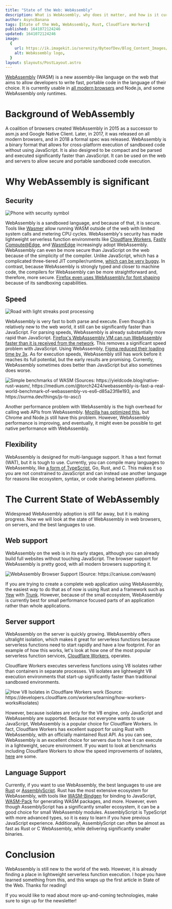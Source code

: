 ```yaml
---
title: "State of the Web: WebAssembly"
description: What is WebAssembly, why does it matter, and how is it currently used on the web?
author: AsyncBanana
tags: [State of the Web, WebAssembly, Rust, Cloudflare Workers]
published: 1641072124246
updated: 1641072124246
image:
  {
    url: https://ik.imagekit.io/serenity/ByteofDev/Blog_Content_Images/wasm_logo,
    alt: WebAssembly logo,
  }
layout: $layouts/PostLayout.astro
---
```


[WebAssembly](https://webassembly.org/) (WASM) is a new assembly-like language on the web that aims to allow developers to write fast, portable code in the language of their choice. It is currently usable in [all modern browsers](https://caniuse.com/wasm) and Node.js, and some WebAssembly only runtimes.

# Background of WebAssembly

A coalition of browsers created WebAssembly in 2015 as a successor to asm.js and Google Native Client. Later, in 2017, it was released on all modern browsers, and in 2018 a formal spec was released. WebAssembly is a binary format that allows for cross-platform execution of sandboxed code without using JavaScript. It is also designed to be compact and be parsed and executed significantly faster than JavaScript. It can be used on the web and servers to allow secure and portable sandboxed code execution.

# Why WebAssembly is significant

## Security

![Phone with security symbol](https://ik.imagekit.io/serenity/ByteofDev/Blog_Content_Images/phone_security)

WebAssembly is a sandboxed language, and because of that, it is secure. Tools like [Wasmer](https://wasmer.io) allow running WASM outside of the web with limited system calls and metering CPU cycles. WebAssembly's security has made lightweight serverless function environments like [Cloudflare Workers](https://workers.cloudflare.com), [Fastly Compute@Edge](https://www.fastly.com/products/edge-compute/serverless), and [WasmEdge](https://wasmedge.org/) increasingly adopt WebAssembly. WebAssembly can even be more secure than JavaScript on the web because of the simplicity of the compiler. Unlike JavaScript, which has a complicated three-tiered JIT compiler/runtime, [which can be very buggy](https://microsoftedge.github.io/edgevr/posts/Super-Duper-Secure-Mode/). In contrast, because WebAssembly is strongly typed and closer to machine code, the compilers for WebAssembly can be more straightforward and, therefore, more secure. [Firefox even uses WebAssembly for font shaping](https://hacks.mozilla.org/2020/02/securing-firefox-with-webassembly/) because of its sandboxing capabilities.

## Speed

![Road with light streaks post processing](https://ik.imagekit.io/serenity/ByteofDev/Blog_Content_Images/speed_road)

WebAssembly is very fast to both parse and execute. Even though it is relatively new to the web world, it still can be significantly faster than JavaScript. For parsing speeds, WebAssembly is already substantially more rapid than JavaScript. [Firefox's WebAsssembly VM can run WebAssembly faster than it is received from the network](https://hacks.mozilla.org/2018/01/making-webassembly-even-faster-firefoxs-new-streaming-and-tiering-compiler/). This removes a significant speed problem with JavaScript. Using WebAssembly, [Figma reduced their loading time by 3x](https://medium.com/figma-design/webassembly-cut-figmas-load-time-by-3x-76f3f2395164). As for execution speeds, WebAssembly still has work before it reaches its full potential, but the early results are promising. Currently, WebAssembly sometimes does better than JavaScript but also sometimes does worse.

![Simple benchmarks of WASM (Sources: https://yieldcode.blog/native-rust-wasm/, https://medium.com/@torch2424/webassembly-is-fast-a-real-world-benchmark-of-webassembly-vs-es6-d85a23f8e193, and https://surma.dev/things/js-to-asc/)](https://ik.imagekit.io/serenity/ByteofDev/Blog_Content_Images/wasm_benchmarks)

Another performance problem with WebAssembly is the high overhead for calling web APIs from WebAssembly. [Mozilla has optimized this](https://hacks.mozilla.org/2018/10/calls-between-javascript-and-webassembly-are-finally-fast-%f0%9f%8e%89/), but Chrome and Node.js still have this problem. However, WebAssembly performance is improving, and eventually, it might even be possible to get native performance with WebAssembly.

## Flexibility

WebAssembly is designed for multi-language support. It has a text format (WAT), but it is tough to use. Currently, you can compile many languages to WebAssembly, like [a form of TypeScript](https://www.assemblyscript.org/), Go, Rust, and C. This makes it so you are not constrained to JavaScript and can instead use another language for reasons like ecosystem, syntax, or code sharing between platforms.

# The Current State of WebAssembly

Widespread WebAssembly adoption is still far away, but it is making progress. Now we will look at the state of WebAssembly in web browsers, on servers, and the best languages to use.

## Web support

WebAssembly on the web is in its early stages, although you can already build full websites without touching JavaScript. The browser support for WebAssembly is pretty good, with all modern browsers supporting it.

![WebAssembly Browser Support (Source: https://caniuse.com/wasm)](https://ik.imagekit.io/serenity/ByteofDev/Blog_Content_Images/caniuse_wasm)

If you are trying to create a complete web application using WebAssembly, the easiest way to do that as of now is using Rust and a framework such as [Yew](https://yew.rs/) with [Trunk](https://github.com/thedodd/trunk/). However, because of the small ecosystem, WebAssembly is currently best for small performance focused parts of an application rather than whole applications.

## Server support

WebAssembly on the server is quickly growing. WebAssembly offers ultralight isolation, which makes it great for serverless functions because serverless functions need to start rapidly and have a low footprint. For an example of how this works, let's look at how one of the most popular serverless function services, [Cloudflare Workers](https://workers.cloudflare.com/), operates.

Cloudflare Workers executes serverless functions using V8 isolates rather than containers in separate processes. V8 isolates are lightweight V8 execution environments that start-up significantly faster than traditional sandboxed environments.

![How V8 Isolates in Cloudflare Workers work (Source: https://developers.cloudflare.com/workers/learning/how-workers-works#isolates)](https://ik.imagekit.io/serenity/ByteofDev/Blog_Content_Images/v8_isolates_workers)

However, because isolates are only for the V8 engine, only JavaScript and WebAssembly are supported. Because not everyone wants to use JavaScript, WebAssembly is a popular choice for Cloudflare Workers. In fact, Cloudflare Workers has excellent support for using Rust with WebAssembly, with an officially maintained Rust API.
As you can see, WebAssembly is an excellent choice for servers due to how it can execute in a lightweight, secure environment. If you want to look at benchmarks including Cloudflare Workers to show the speed improvements of isolates, [here](https://blog.cloudflare.com/serverless-performance-comparison-workers-lambda/) are some.

## Language Support

Currently, if you want to use WebAssembly, the best languages to use are [Rust](https://www.rust-lang.org/) or [AssemblyScript](https://www.assemblyscript.org/). Rust has the most extensive ecosystem for WebAssembly, with tools like [WASM-Bindgen](https://rustwasm.github.io/docs/wasm-bindgen/) for binding to JavaScript, [WASM-Pack](https://github.com/rustwasm/wasm-pack) for generating WASM packages, and more. However, even though AssemblyScript has a significantly smaller ecosystem, it can be a good choice for small WebAssembly modules. AssemblyScript is TypeScript with more advanced types, so it is easy to learn if you have previous JavaScript experience. Additionally, AssemblyScript can often be almost as fast as Rust or C WebAssembly, while delivering significantly smaller binaries.

# Conclusion

WebAssembly is still new to the world of the web. However, it is already finding a place in lightweight serverless function execution. I hope you have learned something from this, and this wraps up the first article in State of the Web. Thanks for reading!

If you would like to read about more up-and-coming technologies, make sure to sign up for the newsletter!
